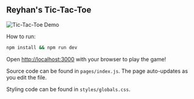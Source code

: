 ## Reyhan's Tic-Tac-Toe

![Tic-Tac-Toe Demo](https://media3.giphy.com/media/v1.Y2lkPTc5MGI3NjExODQ5NDIzNzA5ZGIzODY5ZWZkOWJhMWJiYTY1MzNkYjIwZjdjYTJjNCZjdD1n/n2o2hgiwBEZGWDSmCO/giphy.gif)

How to run:

```bash
npm install && npm run dev
```

Open [http://localhost:3000](http://localhost:3000) with your browser to play the game!

Source code can be found in `pages/index.js`. The page auto-updates as you edit the file.

Styling code can be found in `styles/globals.css`.
